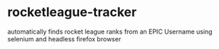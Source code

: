 # rocketleague-tracker
automatically finds rocket league ranks from an EPIC Username using selenium and headless firefox browser

